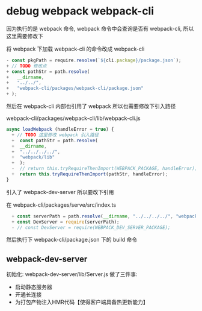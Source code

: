 # debug webpack webpack-cli

因为执行的是 webpack 命令, webpack 命令中会查询是否有 webpack-cli, 所以这里需要修改下

将 webpack 下加载 webpack-cli 的命令改成 webpack-cli

```js
- const pkgPath = require.resolve(`${cli.package}/package.json`);
+ // TODO 修改点
+ const pathStr = path.resolve(
+   __dirname,
+   "../../",
+   "webpack-cli/packages/webpack-cli/package.json"
+ );
```

然后在 webpack-cli 内部也引用了 webpack 所以也需要修改下引入路径

webpack-cli/packages/webpack-cli/lib/webpack-cli.js
```js
async loadWebpack (handleError = true) {
  + // TODO 这里修改 webpack 引入路径
  +  const pathStr = path.resolve(
  +  __dirname,
  +  "../../../../",
  +  "webpack/lib"
  +  );
  -  // return this.tryRequireThenImport(WEBPACK_PACKAGE, handleError);
  +  return this.tryRequireThenImport(pathStr, handleError);
}
```

引入了 webpack-dev-server 所以要改下引用

在 webpack-cli/packages/serve/src/index.ts

```js
  + const serverPath = path.resolve(__dirname, "../../../../", "webpack-dev-server/lib/Server");
  + const DevServer = require(serverPath);
  - // const DevServer = require(WEBPACK_DEV_SERVER_PACKAGE);
```

然后执行下 webpack-cli/package.json 下的 build 命令


## webpack-dev-server

初始化: webpack-dev-server/lib/Server.js
做了三件事:

+ 启动静态服务器
+ 开通长连接
+ 为打包产物注入HMR代码【使得客户端具备热更新能力】
